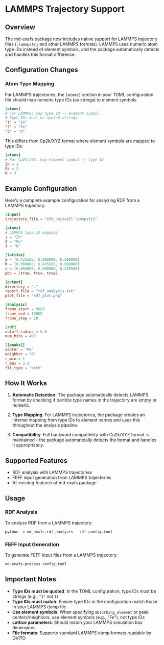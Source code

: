 # LAMMPS Trajectory Support

## Overview

The md-exafs package now includes native support for LAMMPS trajectory files (`.lammpstrj` and other LAMMPS formats). LAMMPS uses numeric atom type IDs instead of element symbols, and the package automatically detects and handles this format difference.

## Configuration Changes

### Atom Type Mapping

For LAMMPS trajectories, the `[atoms]` section in your TOML configuration file should map numeric type IDs (as strings) to element symbols:

```toml
[atoms]
# For LAMMPS: map type ID -> element symbol
# Type IDs must be quoted strings
"1" = "Zn"
"2" = "Fe"
"3" = "O"
```

This differs from Cp2k/XYZ format where element symbols are mapped to type IDs:

```toml
[atoms]
# For Cp2k/XYZ: map element symbol -> type ID
Zn = 1
Fe = 2
O = 3
```

## Example Configuration

Here's a complete example configuration for analyzing RDF from a LAMMPS trajectory:

```toml
[input]
trajectory_file = "zfo_unitcell.lammpstrj"

[atoms]
# LAMMPS type ID mapping
1 = "Zn"
2 = "Fe"
3 = "O"

[lattice]
a = [8.435505, 0.000000, 0.000000]
b = [0.000000, 8.435505, 0.000000]
c = [0.000000, 0.000000, 8.435505]
pbc = [true, true, true]

[output]
directory = "."
report_file = "rdf_analysis.txt"
plot_file = "rdf_plot.png"

[analysis]
frame_start = 9000
frame_end = 10000
frame_step = 20

[rdf]
cutoff_radius = 6.0
num_bins = 400

[[peaks]]
center = "Fe"
neighbor = "O"
r_min = 1
r_max = 3.2
fit_type = "both"
```

## How It Works

1. **Automatic Detection**: The package automatically detects LAMMPS format by checking if particle type names in the trajectory are empty or numeric.

2. **Type Mapping**: For LAMMPS trajectories, the package creates an internal mapping from type IDs to element names and uses this throughout the analysis pipeline.

3. **Compatibility**: Full backward compatibility with Cp2k/XYZ format is maintained - the package automatically detects the format and handles it appropriately.

## Supported Features

- RDF analysis with LAMMPS trajectories
- FEFF input generation from LAMMPS trajectories
- All existing features of md-exafs package

## Usage

### RDF Analysis

To analyze RDF from a LAMMPS trajectory:

```bash
python -m md_exafs.rdf_analysis --rdf config.toml
```

### FEFF Input Generation

To generate FEFF input files from a LAMMPS trajectory:

```bash
md-exafs-process config.toml
```

## Important Notes

- **Type IDs must be quoted**: In the TOML configuration, type IDs must be strings (e.g., `"1"` not `1`)
- **Type IDs must match**: Ensure type IDs in the configuration match those in your LAMMPS dump file
- **Use element symbols**: When specifying `absorbing_element` or peak centers/neighbors, use element symbols (e.g., "Fe"), not type IDs
- **Lattice parameters**: Should match your LAMMPS simulation box dimensions
- **File formats**: Supports standard LAMMPS dump formats readable by OVITO
